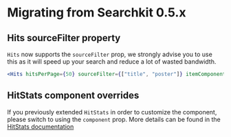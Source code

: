 # Migrating from Searchkit 0.5.x

## Hits sourceFilter property
`Hits` now supports the `sourceFilter` prop, we strongly advise you to use this as it will speed up your search and reduce a lot of wasted bandwidth.
```jsx
<Hits hitsPerPage={50} sourceFilter={["title", "poster"]} itemComponent={HitItem}/>
```

## HitStats component overrides
If you previously extended `HitStats` in order to customize the component, please switch to using the `component` prop.
More details can be found in the [HitStats documentation](../components/metadata/stats.md)

